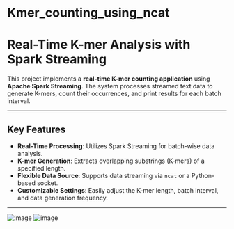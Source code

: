 # Kmer_counting_using_ncat

# Real-Time K-mer Analysis with Spark Streaming

This project implements a **real-time K-mer counting application** using **Apache Spark Streaming**. The system processes streamed text data to generate K-mers, count their occurrences, and print results for each batch interval.

---

## **Key Features**
- **Real-Time Processing**: Utilizes Spark Streaming for batch-wise data analysis.
- **K-mer Generation**: Extracts overlapping substrings (K-mers) of a specified length.
- **Flexible Data Source**: Supports data streaming via `ncat` or a Python-based socket.
- **Customizable Settings**: Easily adjust the K-mer length, batch interval, and data generation frequency.

---

![image](https://github.com/user-attachments/assets/93bb36ec-2e05-4060-a081-a92c01c8bc59)
![image](https://github.com/user-attachments/assets/d5cbc96e-c470-46df-9cf3-188d53bf8732)

